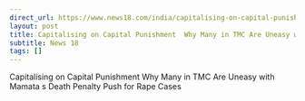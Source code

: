 ```yaml
---
direct_url: https://www.news18.com/india/capitalising-on-capital-punishment-why-many-in-tmc-are-uneasy-with-mamatas-death-penalty-push-for-rape-cases-9034498.html
layout: post
title: Capitalising on Capital Punishment  Why Many in TMC Are Uneasy with Mamata s Death Penalty Push for Rape Cases
subtitle: News 18
tags: []
---
```


Capitalising on Capital Punishment  Why Many in TMC Are Uneasy with Mamata s Death Penalty Push for Rape Cases
